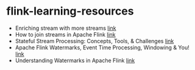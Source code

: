 # flink-learning-resources

- Enriching stream with more streams [link](https://medium.com/@bijela.vrana/flink-enriching-stream-with-more-streams-b4b2f4da5495)
- How to join streams in Apache Flink [link](https://ariskk.com/joining-flink-streams)
- Stateful Stream Processing: Concepts, Tools, & Challenges [link](https://estuary.dev/stateful-stream-processing/)
- Apache Flink Watermarks, Event Time Processing, Windowing & You! [link](https://datorios.com/blog/apache-flink-watermarks-event-time-processing-windowing/)
- Understanding Watermarks in Apache Flink [link](https://medium.com/@ipolyzos_/understanding-watermarks-in-apache-flink-c8793a50fbb8)
